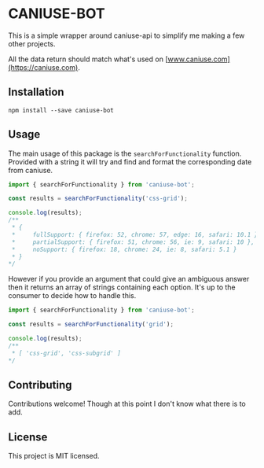 # CANIUSE-BOT

This is a simple wrapper around caniuse-api to simplify me making a few other projects.

All the data return should match what's used on [www.caniuse.com](https://caniuse.com).

## Installation

`npm install --save caniuse-bot`

## Usage

The main usage of this package is the `searchForFunctionality` function.
Provided with a string it will try and find and format the corresponding date from caniuse.

```TypeScript
import { searchForFunctionality } from 'caniuse-bot';

const results = searchForFunctionality('css-grid');

console.log(results);
/**
 * {
 *     fullSupport: { firefox: 52, chrome: 57, edge: 16, safari: 10.1 },
 *     partialSupport: { firefox: 51, chrome: 56, ie: 9, safari: 10 },
 *     noSupport: { firefox: 18, chrome: 24, ie: 8, safari: 5.1 }
 * }
*/
```

However if you provide an argument that could give an ambiguous answer then it returns an array of strings containing each option.
It's up to the consumer to decide how to handle this.

```TypeScript
import { searchForFunctionality } from 'caniuse-bot';

const results = searchForFunctionality('grid');

console.log(results);
/**
 * [ 'css-grid', 'css-subgrid' ]
*/
```

## Contributing

Contributions welcome! Though at this point I don't know what there is to add.

## License

This project is MIT licensed.
